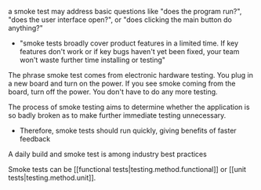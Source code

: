 
a smoke test may address basic questions like "does the program run?", "does the user interface open?", or "does clicking the main button do anything?"
- "smoke tests broadly cover product features in a limited time. If key features don't work or if key bugs haven't yet been fixed, your team won't waste further time installing or testing"

The phrase smoke test comes from electronic hardware testing. You plug in a new board and turn on the power. If you see smoke coming from the board, turn off the power. You don't have to do any more testing.

The process of smoke testing aims to determine whether the application is so badly broken as to make further immediate testing unnecessary.
- Therefore, smoke tests should run quickly, giving benefits of faster feedback

A daily build and smoke test is among industry best practices

Smoke tests can be [[functional tests|testing.method.functional]] or [[unit tests|testing.method.unit]].
